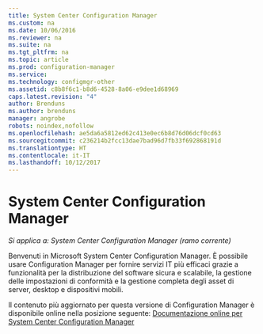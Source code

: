 ```yaml
---
title: System Center Configuration Manager
ms.custom: na
ms.date: 10/06/2016
ms.reviewer: na
ms.suite: na
ms.tgt_pltfrm: na
ms.topic: article
ms.prod: configuration-manager
ms.service: 
ms.technology: configmgr-other
ms.assetid: c8b8f6c1-b8d6-4528-8a06-e9dee1d68969
caps.latest.revision: "4"
author: Brenduns
ms.author: brenduns
manager: angrobe
robots: noindex,nofollow
ms.openlocfilehash: ae5da6a5812ed62c413e0ec6b8d76d06dcf0cd63
ms.sourcegitcommit: c236214b2fcc13dae7bad96d7fb33f692868191d
ms.translationtype: HT
ms.contentlocale: it-IT
ms.lasthandoff: 10/12/2017
---
```

# <a name="system-center-configuration-manager"></a>System Center Configuration Manager

*Si applica a: System Center Configuration Manager (ramo corrente)*

Benvenuti in Microsoft System Center Configuration Manager. È possibile usare Configuration Manager per fornire servizi IT più efficaci grazie a funzionalità per la distribuzione del software sicura e scalabile, la gestione delle impostazioni di conformità e la gestione completa degli asset di server, desktop e dispositivi mobili.  

 Il contenuto più aggiornato per questa versione di Configuration Manager è disponibile online nella posizione seguente: [Documentazione online per System Center Configuration Manager](https://go.microsoft.com/fwlink/?LinkID=533344)
